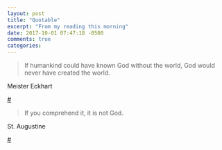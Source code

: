 ```yaml
---
layout: post
title: "Quotable"
excerpt: "From my reading this morning"
date: 2017-10-01 07:47:18 -0500
comments: true
categories: 
---
```


> If humankind could have known God without the world, God would never have created the world.

Meister Eckhart

[#](https://cac.org/meister-eckhart-part-1-2017-09-28/)

> If you comprehend it, it is not God.

St. Augustine

[#](https://cac.org/meister-eckhart-part-2-2017-09-29/)
